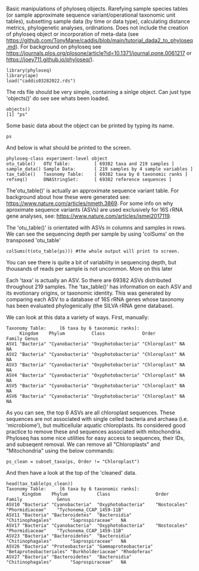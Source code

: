 Basic manipulations of phyloseq objects. Rarefying sample species tables (or sample approximate sequence variant/operational taxonomic unit tables),
subsetting sample data (by time or data type), calculating distance metrics, phylogenetic analyses, ordinations. Does not include the creation of phyloseq
object or incorporation of meta-data (see https://github.com/TonyMane/caddis/blob/main/tutorial_dada2_to_phyloseq.md). For background on phyloseq  see
https://journals.plos.org/plosone/article?id=10.1371/journal.pone.0061217 or https://joey711.github.io/phyloseq/). 

```
library(phyloseq)
library(ape)
load("caddis03282022.rds")
```
The rds file should be very simple, containing a sinlge object. 
Can just type 'objects()' do see see whats been loaded.

```
objects()
[1] "ps"
```
Some basic data about the object can be printed by typing its name.

```
ps
```
And below is what should be printed to the screen.
```
phyloseq-class experiment-level object
otu_table()   OTU Table:         [ 69382 taxa and 219 samples ]
sample_data() Sample Data:       [ 219 samples by 4 sample variables ]
tax_table()   Taxonomy Table:    [ 69382 taxa by 6 taxonomic ranks ]
refseq()      DNAStringSet:      [ 69382 reference sequences ]
```
The'otu_table()' is actually an approximate sequence variant table. For background about how these were generated see: 
https://www.nature.com/articles/nmeth.3869.
For some info on why aproximate sequence variants (ASVs) are used exclusively for 16S rRNA gene analyses, see:
https://www.nature.com/articles/ismej2017119. 

The 'otu_table()' is orientated with ASVs in columns and samples in rows. 
We can see the sequencing depth per sample by using 'colSums' on the transposed 'otu_table'
```
colSums(t(otu_table(ps))) #the whole output will print to screen.
```
You can see there is quite a bit of variability in sequencing depth, but thousands of reads per sample is not uncommon. 
More on this later

Each 'taxa' is actually an ASV. So there are 69382 ASVs distributed throughout 219 samples. The 'tax_table()' has information
on each ASV and its evotionary origins, or taxonomic identity. This was generated by comparing each ASV to a database of 16S rRNA genes whose 
taxonomy has been evaluated phylogenically (the SILVA rRNA gene database). 

We can look at this data a variety of ways. First, manually:
```
Taxonomy Table:     [6 taxa by 6 taxonomic ranks]:
     Kingdom    Phylum          Class              Order         Family Genus
ASV1 "Bacteria" "Cyanobacteria" "Oxyphotobacteria" "Chloroplast" NA     NA   
ASV2 "Bacteria" "Cyanobacteria" "Oxyphotobacteria" "Chloroplast" NA     NA   
ASV3 "Bacteria" "Cyanobacteria" "Oxyphotobacteria" "Chloroplast" NA     NA   
ASV4 "Bacteria" "Cyanobacteria" "Oxyphotobacteria" "Chloroplast" NA     NA   
ASV5 "Bacteria" "Cyanobacteria" "Oxyphotobacteria" "Chloroplast" NA     NA   
ASV6 "Bacteria" "Cyanobacteria" "Oxyphotobacteria" "Chloroplast" NA     NA
```
As you can see, the top 6 ASVs are all chloroplast sequences. These sequences are not associated with single celled bacteria and archaea (i.e. 'microbiome'), but multicellular aquatic chloroplasts. Its considered good practice to remove these and sequences associated with mitochondria. 
Phyloseq has some nice utilities for easy access to sequences, their IDs, and subseqent removal. We can remove all "Chloroplasts" and "Mitochondria" using the below commands:
```
ps_clean = subset_taxa(ps, Order != "Chloroplast")
```
And then have a look at the top of the 'cleaned' data.

```
head(tax_table(ps_clean))
Taxonomy Table:     [6 taxa by 6 taxonomic ranks]:
      Kingdom    Phylum           Class                 Order                   Family             Genus                    
ASV10 "Bacteria" "Cyanobacteria"  "Oxyphotobacteria"    "Nostocales"            "Phormidiaceae"    "Tychonema_CCAP_1459-11B"
ASV11 "Bacteria" "Bacteroidetes"  "Bacteroidia"         "Chitinophagales"       "Saprospiraceae"   NA                       
ASV17 "Bacteria" "Cyanobacteria"  "Oxyphotobacteria"    "Nostocales"            "Phormidiaceae"    "Tychonema_CCAP_1459-11B"
ASV23 "Bacteria" "Bacteroidetes"  "Bacteroidia"         "Chitinophagales"       "Saprospiraceae"   NA                       
ASV26 "Bacteria" "Proteobacteria" "Gammaproteobacteria" "Betaproteobacteriales" "Burkholderiaceae" "Rhodoferax"             
ASV27 "Bacteria" "Bacteroidetes"  "Bacteroidia"         "Chitinophagales"       "Saprospiraceae"   NA
```

